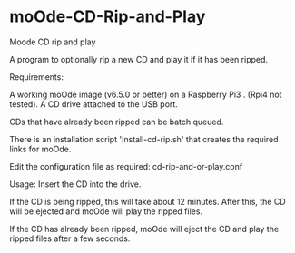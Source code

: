 # moOde-CD-Rip-and-Play
Moode CD rip and play

A program to optionally rip a new CD and play it if it has been ripped.

Requirements:

  A working moOde image (v6.5.0 or better) on a Raspberry Pi3 . (Rpi4 not tested).
  A CD drive attached to the USB port.

CDs that have already been ripped can be batch queued.

There is an installation script 'Install-cd-rip.sh' that creates the required links for moOde.

Edit the configuration file as required: cd-rip-and-or-play.conf

Usage:
  Insert the CD into the drive.

  If the CD is being ripped, this will take about 12 minutes. After this, the CD will be ejected and moOde will play the ripped files.

  If the CD has already been ripped, moOde will eject the CD and play the ripped files after a few seconds.
